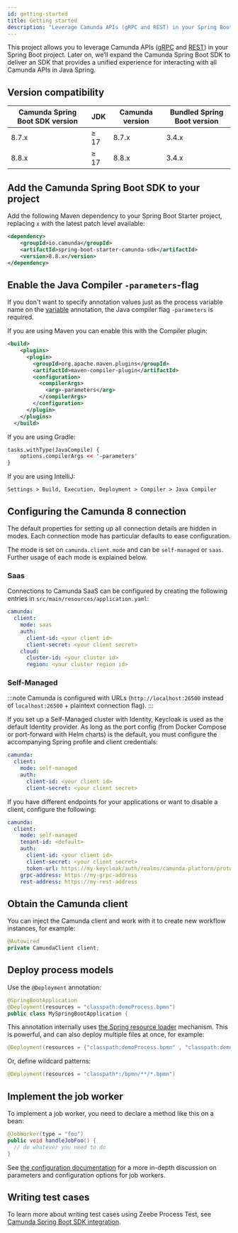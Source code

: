 ```yaml
---
id: getting-started
title: Getting started
description: "Leverage Camunda APIs (gRPC and REST) in your Spring Boot project."
---
```


This project allows you to leverage Camunda APIs ([gRPC](/apis-tools/zeebe-api/grpc.md) and [REST](/apis-tools/orchestration-cluster-api-rest/orchestration-cluster-api-rest-overview.md)) in your Spring Boot project. Later on, we’ll expand the Camunda Spring Boot SDK to deliver an SDK that provides a unified experience for interacting with all Camunda APIs in Java Spring.

## Version compatibility

| Camunda Spring Boot SDK version | JDK  | Camunda version | Bundled Spring Boot version |
| ------------------------------- | ---- | --------------- | --------------------------- |
| 8.7.x                           | ≥ 17 | 8.7.x           | 3.4.x                       |
| 8.8.x                           | ≥ 17 | 8.8.x           | 3.4.x                       |

## Add the Camunda Spring Boot SDK to your project

Add the following Maven dependency to your Spring Boot Starter project, replacing `x` with the latest patch level available:

```xml
<dependency>
    <groupId>io.camunda</groupId>
    <artifactId>spring-boot-starter-camunda-sdk</artifactId>
    <version>8.8.x</version>
</dependency>
```

## Enable the Java Compiler `-parameters`-flag

If you don't want to specify annotation values just as the process variable name on the [variable](configuration.md#using-variable) annotation, the Java compiler flag `-parameters` is required.

If you are using Maven you can enable this with the Compiler plugin:

```xml
<build>
    <plugins>
      <plugin>
        <groupId>org.apache.maven.plugins</groupId>
        <artifactId>maven-compiler-plugin</artifactId>
        <configuration>
          <compilerArgs>
            <arg>-parameters</arg>
          </compilerArgs>
        </configuration>
      </plugin>
    </plugins>
  </build>
```

If you are using Gradle:

```xml
tasks.withType(JavaCompile) {
    options.compilerArgs << '-parameters'
}
```

If you are using IntelliJ:

```agsl
Settings > Build, Execution, Deployment > Compiler > Java Compiler
```

## Configuring the Camunda 8 connection

The default properties for setting up all connection details are hidden in modes. Each connection mode has particular defaults to ease configuration.

The mode is set on `camunda.client.mode` and can be `self-managed` or `saas`. Further usage of each mode is explained below.

### Saas

Connections to Camunda SaaS can be configured by creating the following entries in `src/main/resources/application.yaml`:

```yaml
camunda:
  client:
    mode: saas
    auth:
      client-id: <your client id>
      client-secret: <your client secret>
    cloud:
      cluster-id: <your cluster id>
      region: <your cluster region id>
```

### Self-Managed

:::note
Camunda is configured with URLs (`http://localhost:26500` instead of `localhost:26500` + plaintext connection flag).
:::

If you set up a Self-Managed cluster with Identity, Keycloak is used as the default Identity provider. As long as the port config (from Docker Compose or port-forward with Helm charts) is the default, you must configure the accompanying Spring profile and client credentials:

```yaml
camunda:
  client:
    mode: self-managed
    auth:
      client-id: <your client id>
      client-secret: <your client secret>
```

If you have different endpoints for your applications or want to disable a client, configure the following:

```yaml
camunda:
  client:
    mode: self-managed
    tenant-id: <default>
    auth:
      client-id: <your client id>
      client-secret: <your client secret>
      token-url: https://my-keycloak/auth/realms/camunda-platform/protocol/openid-connect/token
    grpc-address: https://my-grpc-address
    rest-address: https://my-rest-address
```

## Obtain the Camunda client

You can inject the Camunda client and work with it to create new workflow instances, for example:

```java
@Autowired
private CamundaClient client;
```

## Deploy process models

Use the `@Deployment` annotation:

```java
@SpringBootApplication
@Deployment(resources = "classpath:demoProcess.bpmn")
public class MySpringBootApplication {
```

This annotation internally uses [the Spring resource loader](https://docs.spring.io/spring-framework/reference/core/resources.html) mechanism. This is powerful, and can also deploy multiple files at once, for example:

```java
@Deployment(resources = {"classpath:demoProcess.bpmn" , "classpath:demoProcess2.bpmn"})
```

Or, define wildcard patterns:

```java
@Deployment(resources = "classpath*:/bpmn/**/*.bpmn")
```

## Implement the job worker

To implement a job worker, you need to declare a method like this on a bean:

```java
@JobWorker(type = "foo")
public void handleJobFoo() {
  // do whatever you need to do
}
```

See [the configuration documentation](/apis-tools/spring-zeebe-sdk/configuration.md) for a more in-depth discussion on parameters and configuration options for job workers.

## Writing test cases

To learn more about writing test cases using Zeebe Process Test, see [Camunda Spring Boot SDK integration](../java-client/zeebe-process-test.md#zeebe-spring-sdk-integration).
